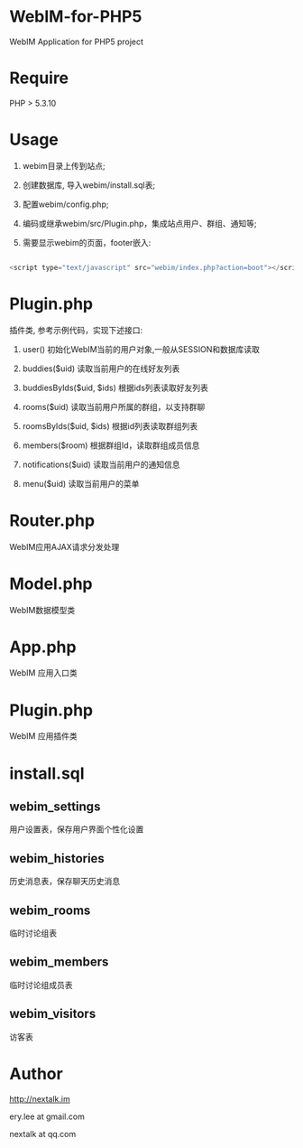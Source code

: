 
WebIM-for-PHP5
==================

WebIM Application for PHP5 project

Require
=======

PHP > 5.3.10

Usage
=====

1. webim目录上传到站点;

2. 创建数据库, 导入webim/install.sql表;

3. 配置webim/config.php; 

4. 编码或继承webim/src/Plugin.php，集成站点用户、群组、通知等;

5. 需要显示webim的页面，footer嵌入:

    
```javascript

<script type="text/javascript" src="webim/index.php?action=boot"></script>

```


Plugin.php
================

插件类, 参考示例代码，实现下述接口:

1. user() 初始化WebIM当前的用户对象,一般从SESSION和数据库读取

2. buddies($uid) 读取当前用户的在线好友列表

3. buddiesByIds($uid, $ids) 根据ids列表读取好友列表

4. rooms($uid) 读取当前用户所属的群组，以支持群聊

5. roomsByIds($uid, $ids) 根据id列表读取群组列表

6. members($room) 根据群组Id，读取群组成员信息

7. notifications($uid) 读取当前用户的通知信息

8. menu($uid) 读取当前用户的菜单


Router.php
==============================

WebIM应用AJAX请求分发处理


Model.php
==============================

WebIM数据模型类


App.php
==============================

WebIM 应用入口类

Plugin.php
==============================

WebIM 应用插件类


install.sql
==============================


webim_settings
--------------

用户设置表，保存用户界面个性化设置


webim_histories
----------------

历史消息表，保存聊天历史消息


webim_rooms
----------------

临时讨论组表


webim_members
----------------

临时讨论组成员表

webim_visitors
--------------

访客表


Author
======

http://nextalk.im

ery.lee at gmail.com

nextalk at qq.com


